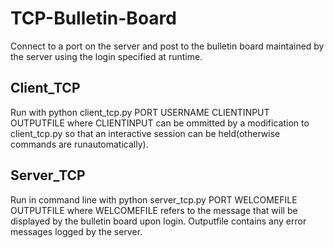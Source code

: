 TCP-Bulletin-Board
==================
Connect to a port on the server and post to the bulletin board maintained by the server using the login specified at runtime.

Client_TCP
----------
Run with python client_tcp.py PORT USERNAME CLIENTINPUT OUTPUTFILE
where CLIENTINPUT can be ommitted by a modification to client_tcp.py so that an interactive session can be held(otherwise commands are runautomatically).

Server_TCP
----------
Run in command line with python server_tcp.py PORT WELCOMEFILE OUTPUTFILE
where WELCOMEFILE refers to the message that will be displayed by the bulletin board upon login. Outputfile contains any error messages logged by the server.
